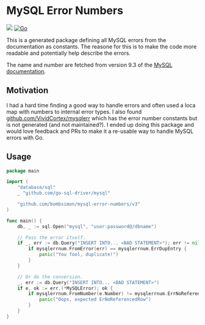 # MySQL Error Numbers

[![](https://godoc.org/github.com/bombsimon/mysql-error-numbers?status.svg)](http://godoc.org/github.com/bombsimon/mysql-error-numbers)
[![Go](https://github.com/bombsimon/mysql-error-numbers/actions/workflows/go.yml/badge.svg)](https://github.com/bombsimon/mysql-error-numbers/actions/workflows/go.yml)

This is a generated package defining all MySQL errors from the documentation as
constants. The reasone for this is to make the code more readable and
potentially help describe the errors.

The name and number are fetched from version 9.3 of the [MySQL
documentation](https://dev.mysql.com/doc/mysql-errors/9.3/en/server-error-reference.html).

## Motivation

I had a hard time finding a good way to handle errors and often used a loca map
with numbers to internal error types. I also found
[github.com/VividCortex/mysqlerr](https://github.com/VividCortex/mysqlerr) which
has the error number constants but is not generated (and not maintained?). I
ended up doing this package and would love feedback and PRs to make it a
re-usable way to handle MySQL errors with Go.

## Usage

```go
package main

import (
    "database/sql"
    _ "github.com/go-sql-driver/mysql"

    "github.com/bombsimon/mysql-error-numbers/v3"
)

func main() {
    db, _ := sql.Open("mysql", "user:password@/dbname")

    // Pass the error itself.
    if _, err := db.Query("INSERT INTO... <BAD STATEMENT>"); err != nil {
        if mysqlerrnum.FromError(err) == mysqlerrnum.ErrDupEntry {
            panic("You fool, duplicate!")
        }
    }

    // Or do the conversion.
    _, err := db.Query("INSERT INTO... <BAD STATEMENT>")
    if e, ok := err.(*MySQLError); ok {
        if mysqlerrnum.FromNumber(e.Number) != mysqlerrnum.ErrNoReferencedRow {
            panic("Oops, expected ErNoReferencedRow")
        }
    }
}
```
